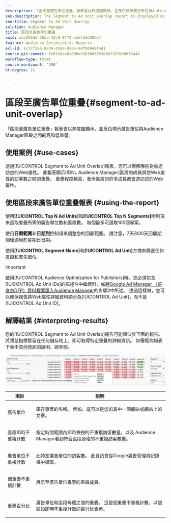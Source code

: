 ```yaml
---
description: 「區段至廣告單位重疊」報表會以熱度圖顯示，並反白標示廣告單位與Audience Manager區段之間的高和低重疊。
seo-description: The Segment to Ad Unit Overlap report is displayed as a heat chart that highlights high and low overlaps between your Ad Units and Audience Manager segments.
seo-title: Segment to Ad Unit Overlap
solution: Audience Manager
title: 區段至廣告單位重疊
uuid: aaa20163-58aa-42c9-8f72-a1dfb0d20e57
feature: Audience Optimization Reports
exl-id: 6c7cf2e6-8ed4-42de-92ee-0df90940f441
source-git-commit: fe01ebac8c0d0ad3630d3853e0bf32f0b00f6a44
workflow-type: tm+mt
source-wordcount: '390'
ht-degree: 1%

---
```


# 區段至廣告單位重疊{#segment-to-ad-unit-overlap}

「區段至廣告單位重疊」報表會以熱度圖顯示，並反白標示廣告單位與Audience Manager區段之間的高和低重疊。

## 使用案例 {#use-cases}

透過[!UICONTROL Segment to Ad Unit Overlap]報表，您可以瞭解哪些對象造訪您的Web屬性。 此報表顯示[!DNL Audience Manager]區段的成員與您Web屬性的訪客數之間的重疊。 重疊程度越高，表示區段的許多成員都會造訪您的Web屬性。

## 使用區段來廣告單位重疊報表 {#using-the-report}

使用&#x200B;**[!UICONTROL Top N Ad Units]**&#x200B;和&#x200B;**[!UICONTROL Top N Segments]**&#x200B;控制項來選取重疊所需的廣告單位數和區段數。 每個最多可選取100個專案。

使用&#x200B;**日期範圍**&#x200B;和&#x200B;**日期到**&#x200B;控制項來調整您的回顧範圍。 請注意，7天和30天回顧期間僅適用於星期日日期。

使用&#x200B;**[!UICONTROL Segment Name]**&#x200B;和&#x200B;**[!UICONTROL Ad Unit]**&#x200B;方塊來篩選任何區段和廣告單位。

>[!IMPORTANT]
>
>啟用[!UICONTROL Audience Optimization for Publishers]時，您必須包含[!UICONTROL Ad Unit IDs]的描述性中繼資料，如[將Google Ad Manager （前身為DFP）資料檔案匯入Audience Manager](../../../reporting/audience-optimization-reports/aor-publishers/import-dfp.md)的步驟3中所述。 透過這樣做，您可以確保報告將Web屬性詳細資料顯示為[!UICONTROL Ad Unit]，而不是[!UICONTROL Ad Unit ID]。

## 解譯結果 {#interpreting-results}

您的[!UICONTROL Segment to Ad Unit Overlap]報告可能類似於下面的報告。 將滑鼠指標暫留在任何儲存格上，即可取得特定重疊的詳細資訊。 如需範例報表下表中其他資訊的說明，請參閱。

![](assets/publisher_segment_ad_unit_overlap.png)

<table id="table_22340F45B1B94D3796174CB30A60E212"> 
 <thead> 
  <tr> 
   <th colname="col1" class="entry"> 項目 </th> 
   <th colname="col2" class="entry"> 說明 </th> 
  </tr>
 </thead>
 <tbody> 
  <tr> 
   <td colname="col1"> <p><span class="wintitle">廣告單位</span> </p> </td> 
   <td colname="col2"> <p>庫存專案的名稱。 例如，這可以是您的其中一個網站或網站上的文章。 </p> </td> 
  </tr> 
  <tr> 
   <td colname="col1"> <p><span class="wintitle">區段即時不重複計數</span> </p> </td> 
   <td colname="col2"> <p>指定時間範圍內即時檢視的不重複訪客數量，以及<span class="keyword"> Audience Manager</span>看到符合區段資格的不重複訪客數量。 </p> </td> 
  </tr> 
  <tr> 
   <td colname="col1"> <p><span class="wintitle">廣告單位不重複計數</span> </p> </td> 
   <td colname="col2"> <p>此特定廣告單位的訪客數。 此資訊會從Google廣告管理員記錄檔中擷取。 </p> </td> 
  </tr> 
  <tr> 
   <td colname="col1"> <p><span class="wintitle">個重疊不重複計數</span> </p> </td> 
   <td colname="col2"> <p>展示至廣告單位專案的區段成員。 </p> </td> 
  </tr> 
  <tr> 
   <td colname="col1"> <p><span class="wintitle">重疊百分比</span> </p> </td> 
   <td colname="col2"> <p>廣告單位和區段母體之間的重疊。 這是<span class="wintitle">個重疊不重複計數</span>，以<span class="wintitle">個區段即時不重複計數</span>的百分比表示。 </p> </td> 
  </tr> 
 </tbody> 
</table>
